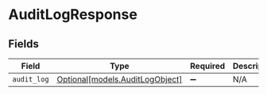 # AuditLogResponse


## Fields

| Field                                                          | Type                                                           | Required                                                       | Description                                                    |
| -------------------------------------------------------------- | -------------------------------------------------------------- | -------------------------------------------------------------- | -------------------------------------------------------------- |
| `audit_log`                                                    | [Optional[models.AuditLogObject]](../models/auditlogobject.md) | :heavy_minus_sign:                                             | N/A                                                            |